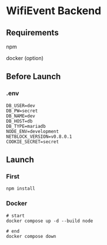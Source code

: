 # WifiEvent Backend

## Requirements
npm

docker (option)

## Before Launch

### .env
```
DB_USER=dev
DB_PW=secret
DB_NAME=dev
DB_HOST=db
DB_TYPE=mariadb
NODE_ENV=development
NETBLOCK_VERSION=v0.8.0.1
COOKIE_SECRET=secret
```

## Launch

### First

```
npm install
```

### Docker

```
# start
docker compose up -d --build node

# end
docker compose down
```